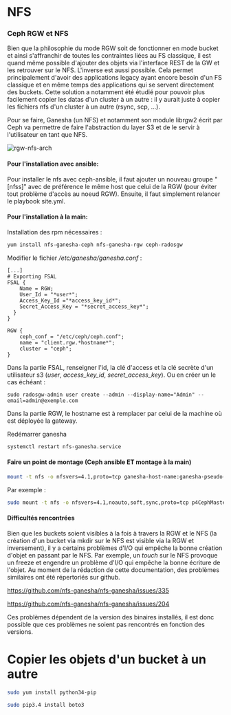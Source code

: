 
# NFS

### Ceph RGW et NFS

Bien que la philosophie du mode RGW soit de fonctionner en mode bucket et ainsi s'affranchir de toutes les contraintes liées au FS classique, il est quand même possible d'ajouter des objets via l'interface REST de la GW et les retrouver sur le NFS. L'inverse est aussi possible. Cela permet principalement d'avoir des applications legacy ayant encore besoin d'un FS classique et en même temps des applications qui se servent directement des buckets. 
Cette solution a notamment été étudié pour pouvoir plus facilement copier les datas d'un cluster à un autre : il y aurait juste à copier les fichiers nfs d'un cluster à un autre (rsync, scp, ...).

Pour se faire, Ganesha (un NFS) et notamment son module librgw2 écrit par Ceph va permettre de faire l'abstraction du layer S3 et de le servir à l'utilisateur en tant que NFS.

![rgw-nfs-arch](uploads/c014c82b428d3865454469dc481c9e14/rgw-nfs-arch.png)

#### Pour l'installation avec ansible:

Pour installer le nfs avec ceph-ansible, il faut ajouter un nouveau groupe "[nfss]" avec de préférence le même host que celui de la RGW (pour éviter tout problème d'accès au noeud RGW). Ensuite, il faut simplement relancer le playbook site.yml.

#### Pour l'installation à la main:

Installation des rpm nécessaires :
``` sh
yum install nfs-ganesha-ceph nfs-ganesha-rgw ceph-radosgw
```

Modifier le fichier */etc/ganesha/ganesha.conf* :
```
[...]
# Exporting FSAL 
FSAL { 
    Name = RGW; 
    User_Id = "*user*"; 
    Access_Key_Id ="*access_key_id*"; 
    Secret_Access_Key = "*secret_access_key*"; 
  } 
} 

RGW { 
    ceph_conf = "/etc/ceph/ceph.conf"; 
    name = "client.rgw.*hostname*"; 
    cluster = "ceph"; 
}
```

Dans la partie FSAL, renseigner l'id, la clé d'access et la clé secrète d'un utilisateur s3 (*user*, *access_key_id*, *secret_access_key*).
Ou en créer un le cas échéant :
```
sudo radosgw-admin user create --admin --display-name="Admin" --email=admin@exemple.com
```

Dans la partie RGW, le hostname est à remplacer par celui de la machine où est déployée la gateway.

Redémarrer ganesha

```sh
systemctl restart nfs-ganesha.service
```

#### Faire un point de montage (Ceph ansible ET montage à la main)

```sh
mount -t nfs -o nfsvers=4.1,proto=tcp ganesha-host-name:ganesha-pseudo-path mount-point
```

Par exemple :
```sh
sudo mount -t nfs -o nfsvers=4.1,noauto,soft,sync,proto=tcp p4CephMaster13:/ /mnt/cephnfs
```

#### Difficultés rencontrées
Bien que les buckets soient visibles à la fois à travers la RGW et le NFS (la création d'un bucket via mkdir sur le NFS est visible via la RGW et inversement), il y a certains problèmes d'I/O qui empêche la bonne création d'objet en passant par le NFS.
Par exemple, un *touch* sur le NFS provoque un freeze et engendre un problème d'I/O qui empêche la bonne écriture de l'objet.
Au moment de la rédaction de cette documentation, des problèmes similaires ont été répertoriés sur github.

https://github.com/nfs-ganesha/nfs-ganesha/issues/335

https://github.com/nfs-ganesha/nfs-ganesha/issues/204

Ces problèmes dépendent de la version des binaires installés, il est donc possible que ces problèmes ne soient pas rencontrés en fonction des versions.

# Copier les objets d'un bucket à un autre

```sh
sudo yum install python34-pip
```

```sh
sudo pip3.4 install boto3
```

